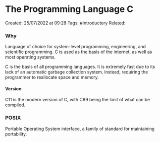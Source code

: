 # The Programming Language C
Created: 25/07/2022 at 09:28
Tags:  #introductory
Related:

### Why
Language of choice for system-level programming, engineering, and scientific programming. C is used as the basis of the internet, as well as most operating systems.

C is the basis of all programming languages. It is extremely fast due to its lack of an automatic garbage collection system. Instead, requiring the programmer to reallocate space and memory.

#### Version
C11 is the modern version of C, with C89 being the limit of what can be compiled.

### POSIX
Portable Operating System interface, a family of standard for maintaining portability.

